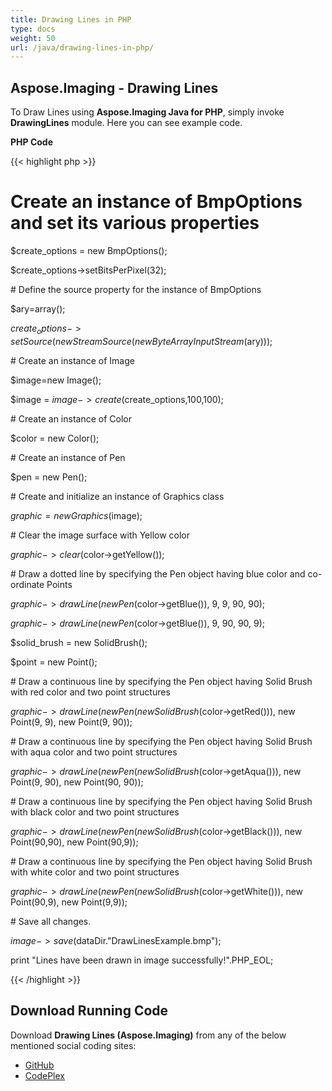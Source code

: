 ```yaml
---
title: Drawing Lines in PHP
type: docs
weight: 50
url: /java/drawing-lines-in-php/
---
```


## **Aspose.Imaging - Drawing Lines**
To Draw Lines using **Aspose.Imaging Java for PHP**, simply invoke **DrawingLines** module. Here you can see example code.

**PHP Code**

{{< highlight php >}}

 # Create an instance of BmpOptions and set its various properties

$create_options = new BmpOptions();

$create_options->setBitsPerPixel(32);

\# Define the source property for the instance of BmpOptions

$ary=array();

$create_options->setSource(new StreamSource(new ByteArrayInputStream($ary)));

\# Create an instance of Image

$image=new Image();

$image = $image->create($create_options,100,100);

\# Create an instance of Color

$color = new Color();

\# Create an instance of Pen

$pen = new Pen();

\# Create and initialize an instance of Graphics class

$graphic = new Graphics($image);

\# Clear the image surface with Yellow color

$graphic->clear($color->getYellow());

\# Draw a dotted line by specifying the Pen object having blue color and co-ordinate Points

$graphic->drawLine(new Pen($color->getBlue()), 9, 9, 90, 90);

$graphic->drawLine(new Pen($color->getBlue()), 9, 90, 90, 9);

$solid_brush = new SolidBrush();

$point = new Point();

\# Draw a continuous line by specifying the Pen object having Solid Brush with red color and two point structures

$graphic->drawLine(new Pen(new SolidBrush($color->getRed())), new Point(9, 9), new Point(9, 90));

\# Draw a continuous line by specifying the Pen object having Solid Brush with aqua color and two point structures

$graphic->drawLine(new Pen(new SolidBrush($color->getAqua())), new Point(9, 90), new Point(90, 90));

\# Draw a continuous line by specifying the Pen object having Solid Brush with black color and two point structures

$graphic->drawLine(new Pen(new SolidBrush($color->getBlack())), new Point(90,90), new Point(90,9));

\# Draw a continuous line by specifying the Pen object having Solid Brush with white color and two point structures

$graphic->drawLine(new Pen(new SolidBrush($color->getWhite())), new Point(90,9), new Point(9,9));

\# Save all changes.

$image->save($dataDir."DrawLinesExample.bmp");

print "Lines have been drawn in image successfully!".PHP_EOL;

{{< /highlight >}}
## **Download Running Code**
Download **Drawing Lines (Aspose.Imaging)** from any of the below mentioned social coding sites:

- [GitHub](https://github.com/asposeimaging/Aspose.Imaging-for-Java/blob/master/Plugins/Aspose_Imaging_Java_for_PHP/src/aspose/imaging/DrawingImages/DrawingLines.php)
- [CodePlex](https://asposeimagingjavaphp.codeplex.com/SourceControl/latest#src/aspose/imaging/DrawingImages/DrawingLines.php)
